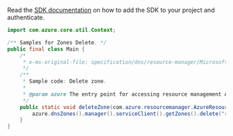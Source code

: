 Read the [SDK documentation](https://github.com/Azure/azure-sdk-for-java/blob/azure-resourcemanager_2.12.0/sdk/resourcemanager/azure-resourcemanager/README.md) on how to add the SDK to your project and authenticate.

```java
import com.azure.core.util.Context;

/** Samples for Zones Delete. */
public final class Main {
    /*
     * x-ms-original-file: specification/dns/resource-manager/Microsoft.Network/stable/2018-05-01/examples/DeleteZone.json
     */
    /**
     * Sample code: Delete zone.
     *
     * @param azure The entry point for accessing resource management APIs in Azure.
     */
    public static void deleteZone(com.azure.resourcemanager.AzureResourceManager azure) {
        azure.dnsZones().manager().serviceClient().getZones().delete("rg1", "zone1", null, Context.NONE);
    }
}
```
